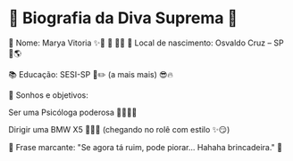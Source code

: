 # 🌟 Biografia da Diva Suprema 🌟

👑 Nome: Marya Vitoria ✨💖
🎂 🎉🥳
📍 Local de nascimento: Osvaldo Cruz – SP 🌆🌎

📚 Educação: SESI-SP 🏫✏️ (a mais mais) 😎🔥

💭 Sonhos e objetivos:

Ser uma Psicóloga poderosa 🧠💬👩‍⚕️

Dirigir uma BMW X5 🚗💨💎 (chegando no rolê com estilo ✨😏)

💬 Frase marcante:
"Se agora tá ruim, pode piorar... Hahaha brincadeira." 🤣
